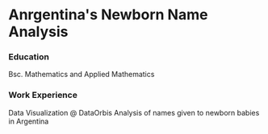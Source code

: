 # Anrgentina's Newborn Name Analysis

### Education
Bsc. Mathematics and Applied Mathematics

### Work Experience
Data Visualization @ DataOrbis
Analysis of names given to newborn babies in Argentina
